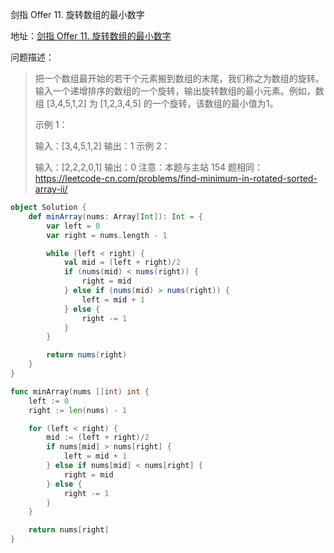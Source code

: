 剑指 Offer 11. 旋转数组的最小数字

地址：[剑指 Offer 11. 旋转数组的最小数字](https://leetcode-cn.com/problems/xuan-zhuan-shu-zu-de-zui-xiao-shu-zi-lcof/)

问题描述：

>把一个数组最开始的若干个元素搬到数组的末尾，我们称之为数组的旋转。输入一个递增排序的数组的一个旋转，输出旋转数组的最小元素。例如，数组 [3,4,5,1,2] 为 [1,2,3,4,5] 的一个旋转，该数组的最小值为1。  
>
>示例 1：
>
>输入：[3,4,5,1,2]
>输出：1
>示例 2：
>
>输入：[2,2,2,0,1]
>输出：0
>注意：本题与主站 154 题相同：https://leetcode-cn.com/problems/find-minimum-in-rotated-sorted-array-ii/

``` scala
object Solution {
    def minArray(nums: Array[Int]): Int = {
        var left = 0
        var right = nums.length - 1

        while (left < right) {
            val mid = (left + right)/2
            if (nums(mid) < nums(right)) {
                right = mid
            } else if (nums(mid) > nums(right)) {
                left = mid + 1
            } else {
                right -= 1
            }
        }

        return nums(right)
    }
}
```

```go
func minArray(nums []int) int {
    left := 0
    right := len(nums) - 1

    for (left < right) {
        mid := (left + right)/2
        if nums[mid] > nums[right] {
            left = mid + 1
        } else if nums[mid] < nums[right] {
            right = mid 
        } else {
            right -= 1
        }
    }

    return nums[right]
}
```

